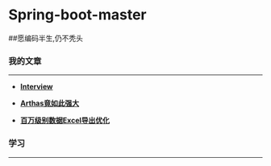 # Spring-boot-master

##愿编码半生,仍不秃头



### 我的文章

------



- [**Interview**](https://github.com/lanysong/spring-boot-master/tree/master/doc/interview.md)

- [**Arthas竟如此强大**](https://github.com/lanysong/spring-boot-master/blob/master/doc/Arthas竟如此强大.md)

- [**百万级别数据Excel导出优化**](https://github.com/lanysong/spring-boot-master/tree/master/doc/百万级别数据easyExcel导出优化.md)



### 学习

------



[https://wiki.jikexueyuan.com/list/back-end]: wiki
[https://github.com/ZhongFuCheng3y/3y]: 3y

